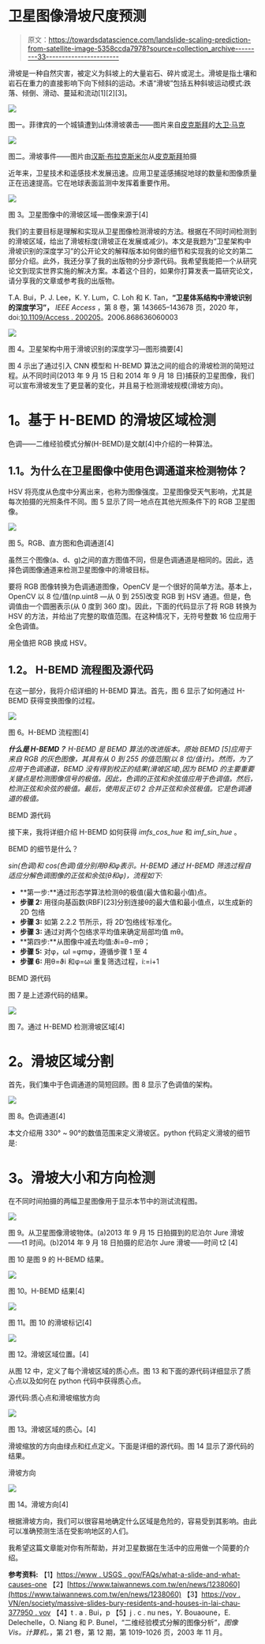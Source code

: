 # 卫星图像滑坡尺度预测

> 原文：<https://towardsdatascience.com/landslide-scaling-prediction-from-satellite-image-5358ccda7978?source=collection_archive---------33----------------------->

滑坡是一种自然灾害，被定义为斜坡上的大量岩石、碎片或泥土。滑坡是指土壤和岩石在重力的直接影响下向下倾斜的运动。术语“滑坡”包括五种斜坡运动模式:跌落、倾倒、滑动、蔓延和流动[1][2][3]。

![](img/12fe223be58095065aa4b05305822ac0.png)

图一。菲律宾的一个城镇遭到山体滑坡袭击——图片来自[皮克斯拜](https://pixabay.com/?utm_source=link-attribution&utm_medium=referral&utm_campaign=image&utm_content=79691)的[大卫·马克](https://pixabay.com/users/12019-12019/?utm_source=link-attribution&utm_medium=referral&utm_campaign=image&utm_content=79691)

![](img/caa455d2d6ada2e72774fba7c0ec685c.png)

图二。滑坡事件——图片由[汉斯·布拉克斯米尔](https://pixabay.com/users/hans-2/?utm_source=link-attribution&utm_medium=referral&utm_campaign=image&utm_content=1837745)从[皮克斯拜](https://pixabay.com/?utm_source=link-attribution&utm_medium=referral&utm_campaign=image&utm_content=1837745)拍摄

近年来，卫星技术和遥感技术发展迅速。应用卫星遥感捕捉地球的数量和图像质量正在迅速提高。它在地球表面监测中发挥着重要作用。

![](img/be01f39dde5b049ea07fe28ed86ee315.png)

图 3。卫星图像中的滑坡区域—图像来源于[4]

我们的主要目标是理解和实现从卫星图像检测滑坡的方法。根据在不同时间检测到的滑坡区域，给出了滑坡标度(滑坡正在发展或减少)。本文是我题为“卫星架构中滑坡识别的深度学习”的公开论文的解释版本如何做的细节和实现我的论文的第二部分介绍。此外，我还分享了我的出版物的分步源代码。我希望我能把一个从研究论文到现实世界实施的解决方案。本着这个目的，如果你打算发表一篇研究论文，请分享我的文章或参考我的出版物。

T.A. Bui，P. J. Lee，K. Y. Lum，C. Loh 和 K. Tan，**“卫星体系结构中滑坡识别的深度学习”，** *IEEE Access* ，第 8 卷，第 143665–143678 页，2020 年，doi:[10.1109/Access . 200205](https://doi.org/10.1109/ACCESS.2020.3014305)。2006.868636060003

![](img/58be38e884d103b521ddd855ae7c1f32.png)

图 4。卫星架构中用于滑坡识别的深度学习—图形摘要[4]

图 4 示出了通过引入 CNN 模型和 H-BEMD 算法之间的组合的滑坡检测的简短过程。从不同时间(2013 年 9 月 15 日和 2014 年 9 月 18 日)捕获的卫星图像，我们可以宣布滑坡发生了更显著的变化，并且易于检测滑坡规模(滑坡方向)。

# **1。基于 H-BEMD 的滑坡区域检测**

色调——二维经验模式分解(H-BEMD)是文献[4]中介绍的一种算法。

## **1.1。为什么在卫星图像中使用色调通道来检测物体？**

HSV 将亮度从色度中分离出来，也称为图像强度。卫星图像受天气影响，尤其是每次拍摄的光照条件不同。图 5 显示了同一地点在其他光照条件下的 RGB 卫星图像。

![](img/01a4817fd6c86e0788b898e155d0b1bf.png)

图 5。RGB、直方图和色调通道[4]

虽然三个图像(a、d、g)之间的直方图值不同，但是色调通道是相同的。因此，选择色调图像通道来检测卫星图像中的滑坡目标。

要将 RGB 图像转换为色调通道图像，OpenCV 是一个很好的简单方法。基本上，OpenCV 以 8 位/值(np.uint8 —从 0 到 255)改变 RGB 到 HSV 通道。但是，色调值由一个圆圈表示(从 0 度到 360 度)。因此，下面的代码显示了将 RGB 转换为 HSV 的方法，并给出了完整的取值范围。在这种情况下，无符号整数 16 位应用于全色调值。

用全值把 RGB 换成 HSV。

## **1.2。** **H-BEMD 流程图及源代码**

在这一部分，我将介绍详细的 H-BEMD 算法。首先，图 6 显示了如何通过 H-BEMD 获得变换图像的过程。

![](img/4a4eec6c59e72ec12e9bb8512036a86b.png)

图 6。H-BEMD 流程图[4]

***什么是 H-BEMD？***
*H-BEMD 是 BEMD 算法的改进版本。原始 BEMD [5]应用于来自 RGB 的灰色图像，其具有从 0 到 255 的值范围(以 8 位/值计)。然而，为了应用于色调通道，BEMD 没有得到校正的结果(滑坡区域),因为 BEMD 的主要重要关键点是检测图像信号的极值。因此，色调的正弦和余弦值应用于色调值。然后，检测正弦和余弦的极值。最后，使用反正切 2 合并正弦和余弦极值。它是色调通道的极值。*

BEMD 源代码

接下来，我将详细介绍 H-BEMD 如何获得 *imfs_cos_hue* 和 *imf_sin_hue* 。

BEMD 的细节是什么？

*sin(色调)和 cos(色调)值分别用θ和φ表示。H-BEMD 通过 H-BEMD 筛选过程自适应分解色调图像的正弦和余弦(θ和φ)，流程如下:*

*   **第一步:**通过形态学算法检测θ的极值(最大值和最小值)点。
*   **步骤 2:** 用径向基函数(RBF)[23]分别连接θ的最大值和最小值点，以生成新的 2D 包络
*   **步骤 3:** 如第 2.2.2 节所示，将 2D‘包络线’标准化。
*   **步骤 3:** 通过对两个包络求平均值来确定局部均值 mθ。
*   **第四步:**从图像中减去均值:ϑi=θ−mθ；
*   **步骤 5:** 对φ，ωI =φmφ，遵循步骤 1 至 4
*   **步骤 6:** 用θ=ϑi 和φ=ωi 重复筛选过程，i:=i+1

BEMD 源代码

图 7 是上述源代码的结果。

![](img/898f7d068035fe453249c77a366ca121.png)

图 7。通过 H-BEMD 检测滑坡区域[4]

# **2。滑坡区域分割**

首先，我们集中于色调通道的简短回顾。图 8 显示了色调值的架构。

![](img/139b9368ed6648b836062d5d99376b1f.png)

图 8。色调通道[4]

本文介绍用 330° ~ 90°的数值范围来定义滑坡区。python 代码定义滑坡的细节是:

# **3。滑坡大小和方向检测**

在不同时间拍摄的两幅卫星图像用于显示本节中的测试流程图。

![](img/510dd169540a2f0a5817df5bdfc4e2e4.png)

图 9。从卫星图像滑坡物体。(a)2013 年 9 月 15 日拍摄到的尼泊尔 Jure 滑坡——t1 时间。(b)2014 年 9 月 18 日拍摄的尼泊尔 Jure 滑坡——时间 t2 [4]

图 10 是图 9 的 H-BEMD 结果。

![](img/f1502f3d8a857a535068b85aa7655366.png)

图 10。H-BEMD 结果[4]

![](img/0e578dab0f574426a8bc739d9aa6b1e3.png)

图 11。图 10 的滑坡标记[4]

![](img/dfc5e45062c980445dc6985d06263bf9.png)

图 12。滑坡区域位置。[4]

从图 12 中，定义了每个滑坡区域的质心点。图 13 和下面的源代码详细显示了质心点以及如何在 python 代码中获得质心点。

源代码:质心点和滑坡缩放方向

![](img/d7a61662f5b26e2778f73d7958bc93af.png)

图 13。滑坡区域的质心。[4]

滑坡缩放的方向由绿点和红点定义。下面是详细的源代码。图 14 显示了源代码的结果。

滑坡方向

![](img/1f1518659774fa6cb0f6dc469cc3f2a4.png)

图 14。滑坡方向[4]

根据滑坡方向，我们可以很容易地确定什么区域是危险的，容易受到其影响。由此可以准确预测生活在受影响地区的人们。

我希望这篇文章能对你有所帮助，并对卫星数据在生活中的应用做一个简要的介绍。

**参考资料:**
【1】[https://www . USGS . gov/FAQs/what-a-slide-and-what-causes-one](https://www.usgs.gov/faqs/what-a-landslide-and-what-causes-one)
【2】[https://www.taiwannews.com.tw/en/news/1238060](https://www.taiwannews.com.tw/en/news/1238060)
【3】[https://vov . VN/en/society/massive-slides-bury-residents-and-houses-in-lai-chau-377950 . vov](https://vov.vn/en/society/massive-landslides-bury-residents-and-houses-in-lai-chau-377950.vov)
【4】t . a . Bui，p
【5】j . c . nu nes，Y. Bouaoune，E. Delechelle，O. Niang 和 P. Bunel，“二维经验模式分解的图像分析”，*图像 Vis。计算机。*，第 21 卷，第 12 期，第 1019-1026 页，2003 年 11 月。